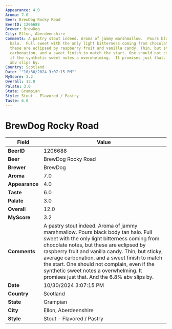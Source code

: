 ```yaml
---
Appearance: 4.0
Aroma: 7.0
Beer: BrewDog Rocky Road
BeerID: 1206688
Brewer: BrewDog
City: Ellon, Aberdeenshire
Comments: A pastry stout indeed. Aroma of jammy marshmallow.  Pours black body tan
  halo.  Full sweet with the only light bitterness coming from chocolate notes, but
  these are eclipsed by raspberry fruit and vanilla candy. Thin, but sticky, average
  carbonation, and a sweet finish to match the start. One should not complain,  even
  if the synthetic sweet notes a overwhelming.  It promises just that. And the 6.8%
  abv slips by.
Country: Scotland
Date: '"10/30/2024 3:07:15 PM"'
MyScore: 3.2
Overall: 12.0
Palate: 3.0
State: Grampian
Style: Stout - Flavored / Pastry
Taste: 6.0
---
```


# BrewDog Rocky Road

| Field         | Value |
|---------------|-------|
| **BeerID** | 1206688 |
| **Beer** | BrewDog Rocky Road |
| **Brewer** | BrewDog |
| **Aroma** | 7.0 |
| **Appearance** | 4.0 |
| **Taste** | 6.0 |
| **Palate** | 3.0 |
| **Overall** | 12.0 |
| **MyScore** | 3.2 |
| **Comments** | A pastry stout indeed. Aroma of jammy marshmallow.  Pours black body tan halo.  Full sweet with the only light bitterness coming from chocolate notes, but these are eclipsed by raspberry fruit and vanilla candy. Thin, but sticky, average carbonation, and a sweet finish to match the start. One should not complain,  even if the synthetic sweet notes a overwhelming.  It promises just that. And the 6.8% abv slips by. |
| **Date** | 10/30/2024 3:07:15 PM |
| **Country** | Scotland |
| **State** | Grampian |
| **City** | Ellon, Aberdeenshire |
| **Style** | Stout - Flavored / Pastry |

